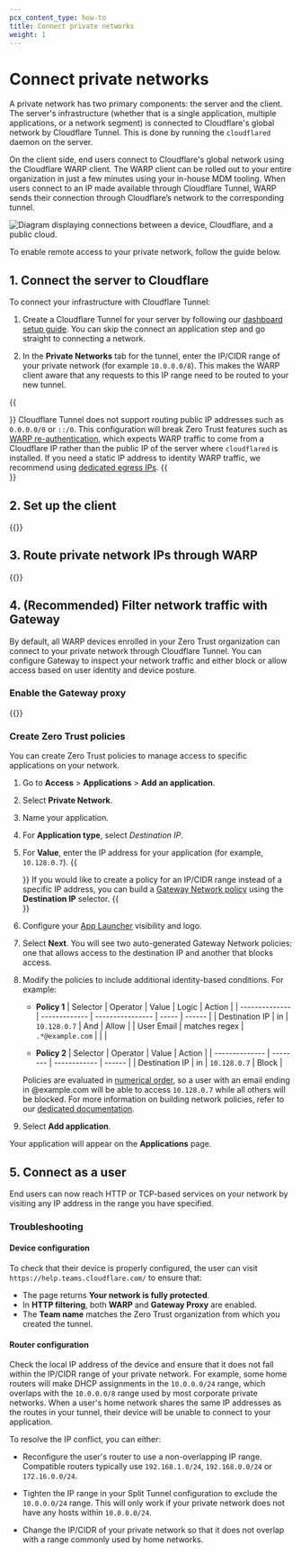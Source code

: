 ```yaml
---
pcx_content_type: how-to
title: Connect private networks
weight: 1
---
```


# Connect private networks

A private network has two primary components: the server and the client. The server's infrastructure (whether that is a single application, multiple applications, or a network segment) is connected to Cloudflare's global network by Cloudflare Tunnel. This is done by running the `cloudflared` daemon on the server.

On the client side, end users connect to Cloudflare's global network using the Cloudflare WARP client. The WARP client can be rolled out to your entire organization in just a few minutes using your in-house MDM tooling.  When users connect to an IP made available through Cloudflare Tunnel, WARP sends their connection through Cloudflare’s network to the corresponding tunnel.

![Diagram displaying connections between a device, Cloudflare, and a public cloud.](/images/cloudflare-one/connections/private-ips-diagram.png)

To enable remote access to your private network, follow the guide below.

## 1. Connect the server to Cloudflare

To connect your infrastructure with Cloudflare Tunnel:

1. Create a Cloudflare Tunnel for your server by following our [dashboard setup guide](/cloudflare-one/connections/connect-networks/get-started/create-remote-tunnel/). You can skip the connect an application step and go straight to connecting a network.

2. In the **Private Networks** tab for the tunnel, enter the IP/CIDR range of your private network (for example `10.0.0.0/8`). This makes the WARP client aware that any requests to this IP range need to be routed to your new tunnel.

{{<Aside type="note" header="Unsupported IPs">}}
Cloudflare Tunnel does not support routing public IP addresses such as `0.0.0.0/0` or `::/0`.
This configuration will break Zero Trust features such as [WARP re-authentication](/cloudflare-one/connections/connect-devices/warp/configure-warp/warp-sessions/), which expects WARP traffic to come from a Cloudflare IP rather than the public IP of the server where `cloudflared` is installed. If you need a static IP address to identity WARP traffic, we recommend using [dedicated egress IPs](/cloudflare-one/policies/gateway/egress-policies/dedicated-egress-ips/).
{{</Aside>}}

## 2. Set up the client

{{<render file="tunnel/_warp-to-tunnel-client.md">}}

## 3. Route private network IPs through WARP

{{<render file="tunnel/_warp-to-tunnel-route-ips.md">}}

## 4. (Recommended) Filter network traffic with Gateway

By default, all WARP devices enrolled in your Zero Trust organization can connect to your private network through Cloudflare Tunnel. You can configure Gateway to inspect your network traffic and either block or allow access based on user identity and device posture.

### Enable the Gateway proxy

{{<render file="tunnel/_enable-gateway-proxy.md">}}

### Create Zero Trust policies

You can create Zero Trust policies to manage access to specific applications on your network.

1. Go to **Access** > **Applications** > **Add an application**.
2. Select **Private Network**.
3. Name your application.
4. For **Application type**, select _Destination IP_.
5. For **Value**, enter the IP address for your application (for example, `10.128.0.7`).
   {{<Aside type="note">}}
   If you would like to create a policy for an IP/CIDR range instead of a specific IP address, you can build a [Gateway Network policy](/cloudflare-one/policies/gateway/network-policies/) using the **Destination IP** selector.
   {{</Aside>}}

6. Configure your [App Launcher](/cloudflare-one/applications/app-launcher/) visibility and logo.
7. Select **Next**. You will see two auto-generated Gateway Network policies: one that allows access to the destination IP and another that blocks access.
8. Modify the policies to include additional identity-based conditions. For example:

   - **Policy 1**
     | Selector       | Operator      | Value            | Logic | Action |
     | -------------- | ------------- | ---------------- | ----- | ------ |
     | Destination IP | in            | `10.128.0.7`     | And   | Allow  |
     | User Email     | matches regex | `.*@example.com` |       |        |

   - **Policy 2**
     | Selector       | Operator | Value        | Action |
     | -------------- | -------- | ------------ | ------ |
     | Destination IP | in       | `10.128.0.7` | Block  |

   Policies are evaluated in [numerical order](/cloudflare-one/policies/gateway/order-of-enforcement/#order-of-precedence), so a user with an email ending in @example.com will be able to access `10.128.0.7` while all others will be blocked. For more information on building network policies, refer to our [dedicated documentation](/cloudflare-one/policies/gateway/network-policies/).

9. Select **Add application**.

Your application will appear on the **Applications** page.

## 5. Connect as a user

End users can now reach HTTP or TCP-based services on your network by visiting any IP address in the range you have specified.

### Troubleshooting

#### Device configuration

To check that their device is properly configured, the user can visit `https://help.teams.cloudflare.com/` to ensure that:

- The page returns **Your network is fully protected**.
- In **HTTP filtering**, both **WARP** and **Gateway Proxy** are enabled.
- The **Team name** matches the Zero Trust organization from which you created the tunnel.

#### Router configuration

Check the local IP address of the device and ensure that it does not fall within the IP/CIDR range of your private network. For example, some home routers will make DHCP assignments in the `10.0.0.0/24` range, which overlaps with the `10.0.0.0/8` range used by most corporate private networks. When a user's home network shares the same IP addresses as the routes in your tunnel, their device will be unable to connect to your application.

To resolve the IP conflict, you can either:

- Reconfigure the user's router to use a non-overlapping IP range. Compatible routers typically use `192.168.1.0/24`, `192.168.0.0/24` or `172.16.0.0/24`.

- Tighten the IP range in your Split Tunnel configuration to exclude the `10.0.0.0/24` range. This will only work if your private network does not have any hosts within `10.0.0.0/24`.

- Change the IP/CIDR of your private network so that it does not overlap with a range commonly used by home networks.
